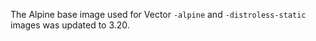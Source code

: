 The Alpine base image used for Vector `-alpine` and `-distroless-static` images was updated to 3.20.
